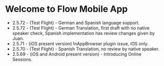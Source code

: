 
# Welcome to Flow Mobile App

- 2.5.72 - (Test Flight) - German and Spanish language support.
- 2.5.72 - (Test Flight) - German Translation, first draft with no native speaker check, Spanish implementation has review changes given by Juan.
- 2.5.71 - (iOS present version) InAppBrowser plugin issue, iOS only.
- 2.5.70 - (Test Flight) - Spanish Translation, no review by native speaker.
- 2.5.69 - (iOS and Android present version) - Introducing Online Sessions.
